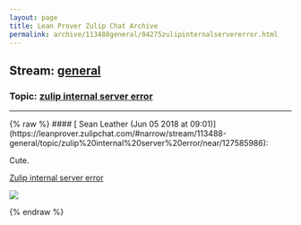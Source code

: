 ```yaml
---
layout: page
title: Lean Prover Zulip Chat Archive 
permalink: archive/113488general/04275zulipinternalservererror.html
---
```


## Stream: [general](https://leanprover-community.github.io/archive/113488general/index.html)
### Topic: [zulip internal server error](https://leanprover-community.github.io/archive/113488general/04275zulipinternalservererror.html)

---

<base href="https://leanprover.zulipchat.com">
{% raw %}
#### [ Sean Leather (Jun 05 2018 at 09:01)](https://leanprover.zulipchat.com/#narrow/stream/113488-general/topic/zulip%20internal%20server%20error/near/127585986):
<p>Cute.</p>
<p><a href="/user_uploads/3121/12hTdSqy89-X-2YQcr0ehITk/zulip-internal-server-error.png" target="_blank" title="zulip-internal-server-error.png">Zulip internal server error</a></p>
<div class="message_inline_image"><a href="/user_uploads/3121/12hTdSqy89-X-2YQcr0ehITk/zulip-internal-server-error.png" target="_blank" title="Zulip internal server error"><img src="/user_uploads/3121/12hTdSqy89-X-2YQcr0ehITk/zulip-internal-server-error.png"></a></div>


{% endraw %}
